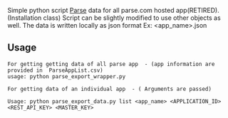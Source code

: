 Simple python script [Parse](http://parse.com/) data for all parse.com hosted app(RETIRED). (Installation class)
Script can be slightly modified to use other objects as well. The data is written locally as json format Ex: <app_name>.json


## Usage
```
For getting getting data of all parse app  - (app information are provided in  ParseAppList.csv)
usage: python parse_export_wrapper.py

For getting data of an individual app  - ( Arguments are passed)

Usage: python parse_export_data.py list <app_name> <APPLICATION_ID> <REST_API_KEY> <MASTER_KEY>




```





